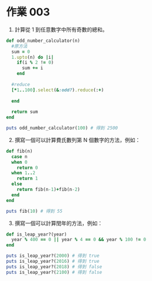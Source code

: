 # 作業 003

1. 計算從 1 到任意數字中所有奇數的總和。

```ruby
def odd_number_calculator(n)
  #原方法
  sum = 0
  1.upto(n) do |i|
    if(i % 2 != 0)
      sum += i
    end
    
  #reduce
  [*1..100].select(&:odd?).reduce(:+)
  
  end
  
  return sum
end

puts odd_number_calculator(100) # 得到 2500
```

2. 撰寫一個可以計算費氏數列第 N 個數字的方法，例如：

```ruby
def fib(n)
  case n
  when 0
    return 0
  when 1..2
    return 1
  else 
    return fib(n-1)+fib(n-2)
  end
end

puts fib(10) # 得到 55
```

3. 撰寫一個可以計算閏年的方法，例如：

```ruby
def is_leap_year?(year)
  year % 400 == 0 || year % 4 == 0 && year % 100 != 0
end

puts is_leap_year?(2000) # 得到 true
puts is_leap_year?(2016) # 得到 true
puts is_leap_year?(2018) # 得到 false
puts is_leap_year?(2100) # 得到 false
```
